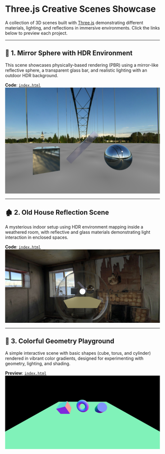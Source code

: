 # Three.js Creative Scenes Showcase

A collection of 3D scenes built with [Three.js](https://threejs.org/) demonstrating different materials, lighting, and reflections in immersive environments. Click the links below to preview each project.

---

## 🔮 1. Mirror Sphere with HDR Environment

This scene showcases physically-based rendering (PBR) using a mirror-like reflective sphere, a transparent glass bar, and realistic lighting with an outdoor HDR background.

**Code**: [`index.html`](./mirror-sphere/index.html)  
![Mirror Sphere](./mirror-sphere/img.png)

---

## 🏚️ 2. Old House Reflection Scene

A mysterious indoor setup using HDR environment mapping inside a weathered room, with reflective and glass materials demonstrating light interaction in enclosed spaces.

**Code**: [`index.html`](./old-house/index.html)  
![Old House](./old-house/img2.png)

---

## 🧊 3. Colorful Geometry Playground

A simple interactive scene with basic shapes (cube, torus, and cylinder) rendered in vibrant color gradients, designed for experimenting with geometry, lighting, and shading.

**Preview**: [`index.html`](./geometry-playground/index.html)  
![Geometry Playground](./img.png)
